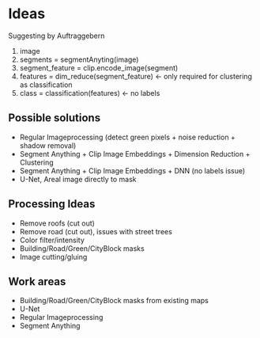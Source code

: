 # Ideas

Suggesting by Auftraggebern

1. image
2. segments = segmentAnyting(image)
3. segment_feature = clip.encode_image(segment)
4. features = dim_reduce(segment_feature) <- only required for clustering as classification
5. class = classification(features) <- no labels

## Possible solutions

- Regular Imageprocessing (detect green pixels + noise reduction + shadow removal)
- Segment Anything + Clip Image Embeddings + Dimension Reduction + Clustering
- Segment Anything + Clip Image Embeddings + DNN (no labels issue)
- U-Net, Areal image directly to mask

## Processing Ideas

- Remove roofs (cut out)
- Remove road (cut out), issues with street trees
- Color filter/intensity
- Building/Road/Green/CityBlock masks
- Image cutting/gluing

## Work areas

- Building/Road/Green/CityBlock masks from existing maps
- U-Net
- Regular Imageprocessing
- Segment Anything